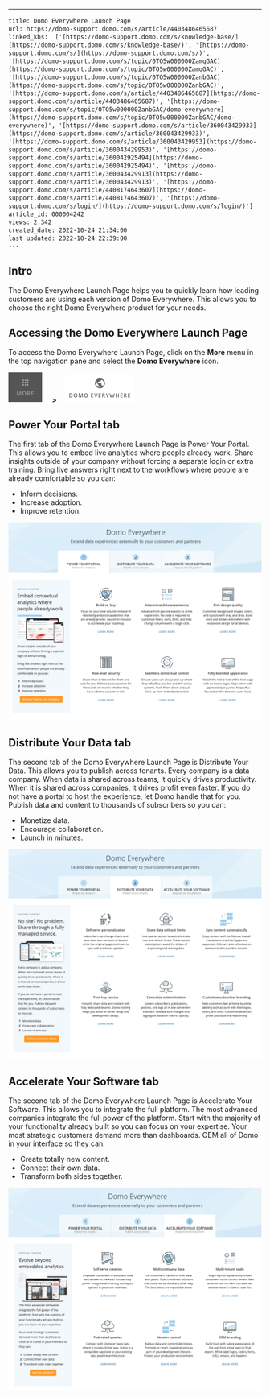 ---
    title: Domo Everywhere Launch Page
    url: https://domo-support.domo.com/s/article/4403486465687
    linked_kbs:  ['[https://domo-support.domo.com/s/knowledge-base/](https://domo-support.domo.com/s/knowledge-base/)', '[https://domo-support.domo.com/s/](https://domo-support.domo.com/s/)', '[https://domo-support.domo.com/s/topic/0TO5w000000ZamqGAC](https://domo-support.domo.com/s/topic/0TO5w000000ZamqGAC)', '[https://domo-support.domo.com/s/topic/0TO5w000000ZanbGAC](https://domo-support.domo.com/s/topic/0TO5w000000ZanbGAC)', '[https://domo-support.domo.com/s/article/4403486465687](https://domo-support.domo.com/s/article/4403486465687)', '[https://domo-support.domo.com/s/topic/0TO5w000000ZanbGAC/domo-everywhere](https://domo-support.domo.com/s/topic/0TO5w000000ZanbGAC/domo-everywhere)', '[https://domo-support.domo.com/s/article/360043429933](https://domo-support.domo.com/s/article/360043429933)', '[https://domo-support.domo.com/s/article/360043429953](https://domo-support.domo.com/s/article/360043429953)', '[https://domo-support.domo.com/s/article/360042925494](https://domo-support.domo.com/s/article/360042925494)', '[https://domo-support.domo.com/s/article/360043429913](https://domo-support.domo.com/s/article/360043429913)', '[https://domo-support.domo.com/s/article/4408174643607](https://domo-support.domo.com/s/article/4408174643607)', '[https://domo-support.domo.com/s/login/](https://domo-support.domo.com/s/login/)']
    article_id: 000004242
    views: 2.342
    created_date: 2022-10-24 21:34:00
    last updated: 2022-10-24 22:39:00
    ---



Intro
-----


The Domo Everywhere Launch Page helps you to quickly learn how leading customers are using each version of Domo Everywhere. This allows you to choose the right Domo Everywhere product for your needs.


Accessing the Domo Everywhere Launch Page
-----------------------------------------


To access the Domo Everywhere Launch Page, click on the **More** menu in the top navigation pane and select the **Domo Everywhere** icon.


![More_Icon.png](More_Icon.png)     **>**    ![Domo_Everywhere_Menu.png](Domo_Everywhere_Menu.png)


Power Your Portal tab
---------------------


The first tab of the Domo Everywhere Launch Page is Power Your Portal. This allows you to embed live analytics where people already work. Share insights outside of your company without forcing a separate login or extra training. Bring live answers right next to the workflows where people are already comfortable so you can:


* Inform decisions.
* Increase adoption.
* Improve retention.


![Tab_1.png](Tab_1.png)


Distribute Your Data tab
------------------------


The second tab of the Domo Everywhere Launch Page is Distribute Your Data. This allows you to publish across tenants. Every company is a data company. When data is shared across teams, it quickly drives productivity. When it is shared across companies, it drives profit even faster. If you do not have a portal to host the experience, let Domo handle that for you. Publish data and content to thousands of subscribers so you can:


* Monetize data.
* Encourage collaboration.
* Launch in minutes.


![Tab_2.png](Tab_2.png)


Accelerate Your Software tab
----------------------------


The second tab of the Domo Everywhere Launch Page is Accelerate Your Software. This allows you to integrate the full platform. The most advanced companies integrate the full power of the platform. Start with the majority of your functionality already built so you can focus on your expertise. Your most strategic customers demand more than dashboards. OEM all of Domo in your interface so they can:


* Create totally new content.
* Connect their own data.
* Transform both sides together.


![Tab_3.png](Tab_3.png)

